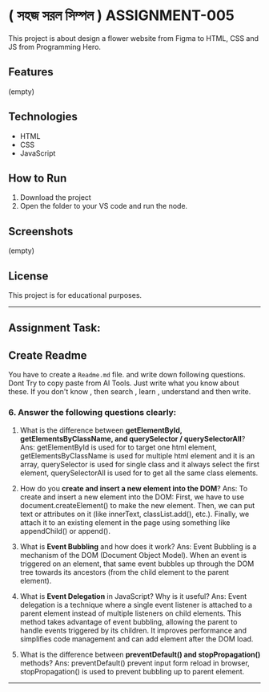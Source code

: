 # ( সহজ সরল সিম্পল ) ASSIGNMENT-005

This project is about design a flower website from Figma to HTML, CSS and JS from Programming Hero.

## Features
(empty)

## Technologies
- HTML
- CSS
- JavaScript


## How to Run
1. Download the project
2. Open the folder to your VS code and run the node.


## Screenshots

(empty)


## License

This project is for educational purposes.

---

## Assignment Task:

## Create Readme

You have to create a `Readme.md` file. and write down following questions. Dont Try to copy paste from AI Tools. Just write what you know about these. If you don't know , then search , learn , understand and then write.

### 6. Answer the following questions clearly:

1. What is the difference between **getElementById, getElementsByClassName, and querySelector / querySelectorAll**?
   Ans: getElementById is used for to target one html element, getElementsByClassName is used for multiple html element and it is an array, querySelector is used for single class and it always select the first element, querySelectorAll is used for to get all the same class elements.

2. How do you **create and insert a new element into the DOM**?
   Ans: To create and insert a new element into the DOM:
   First, we have to use document.createElement() to make the new element.
   Then, we can put text or attributes on it (like innerText, classList.add(), etc.).
   Finally, we attach it to an existing element in the page using something like appendChild() or append().

3. What is **Event Bubbling** and how does it work?
   Ans: Event Bubbling is a mechanism of the DOM (Document Object Model). When an event is triggered on an element, that same event bubbles up through the DOM tree towards its ancestors (from the child element to the parent element).

4. What is **Event Delegation** in JavaScript? Why is it useful?
   Ans: Event delegation is a technique where a single event listener is attached to a parent element instead of multiple listeners on child elements. This method takes advantage of event bubbling, allowing the parent to handle events triggered by its children. It improves performance and simplifies code management and can add element after the DOM load.
5. What is the difference between **preventDefault() and stopPropagation()** methods?
   Ans: preventDefault() prevent input form reload in browser, stopPropagation() is used to prevent bubbling up to parent element.


---

